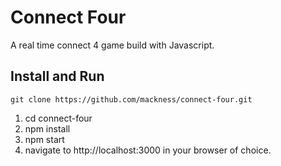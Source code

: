 # Connect Four
A real time connect 4 game build with Javascript.

## Install and Run
`git clone https://github.com/mackness/connect-four.git`


1. cd connect-four
2. npm install
3. npm start
4. navigate to http://localhost:3000 in your browser of choice.